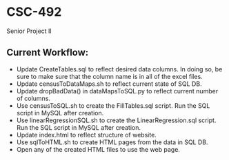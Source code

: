 # CSC-492
Senior Project II

## Current Workflow:
- Update CreateTables.sql to reflect desired data columns. In doing so, be sure to make sure that the column name is in all of the excel files.
- Update censusToDataMaps.sh to reflect current state of SQL DB.
- Update dropBadData() in dataMapsToSQL.py to reflect current number of columns.
- Use censusToSQL.sh to create the FillTables.sql script. Run the SQL script in MySQL after creation.
- Use linearRegressionSQL.sh to create the LinearRegression.sql script. Run the SQL script in MySQL after creation.
- Update index.html to reflect structure of website.
- Use sqlToHTML.sh to create HTML pages from the data in SQL DB.
- Open any of the created HTML files to use the web page.